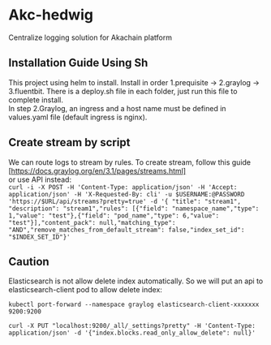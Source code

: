 # Akc-hedwig
Centralize logging solution for Akachain platform

## Installation Guide Using Sh
This project using helm to install. Install in order 1.prequisite -> 2.graylog -> 3.fluentbit. There is a deploy.sh file in each folder, just run this file to complete install.  
In step 2.Graylog, an ingress and a host name must be defined in values.yaml file (default ingress is nginx). 
## Create stream by script
We can route logs to stream by rules. To create stream, follow this guide  [https://docs.graylog.org/en/3.1/pages/streams.html]  
or use API instead:  
```curl -i -X POST -H 'Content-Type: application/json' -H 'Accept: application/json' -H 'X-Requested-By: cli' -u $USERNAME:@PASSWORD 'https://$URL/api/streams?pretty=true' -d '{ "title": "stream1", "description": "stream1","rules": [{"field": "namespace_name","type": 1,"value": "test"},{"field": "pod_name","type": 6,"value": "test"}],"content_pack": null,"matching_type": "AND","remove_matches_from_default_stream": false,"index_set_id": "$INDEX_SET_ID"}'```
## Caution
Elasticsearch is not allow delete index automatically. So we will put an api to elasticsearch-client pod to allow delete index:

```kubectl port-forward --namespace graylog elasticsearch-client-xxxxxxx 9200:9200  ```  

```curl -X PUT "localhost:9200/_all/_settings?pretty" -H 'Content-Type: application/json' -d '{"index.blocks.read_only_allow_delete": null}'```